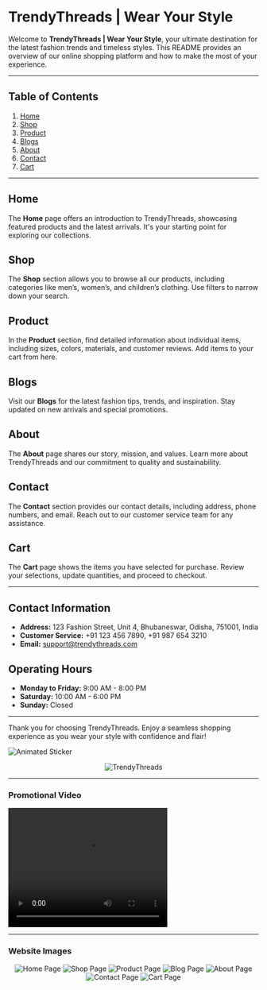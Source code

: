 # TrendyThreads | Wear Your Style

Welcome to **TrendyThreads | Wear Your Style**, your ultimate destination for the latest fashion trends and timeless styles. This README provides an overview of our online shopping platform and how to make the most of your experience.

---

## Table of Contents

1. [Home](#home)
2. [Shop](#shop)
3. [Product](#product)
4. [Blogs](#blogs)
5. [About](#about)
6. [Contact](#contact)
7. [Cart](#cart)

---

## Home

The **Home** page offers an introduction to TrendyThreads, showcasing featured products and the latest arrivals. It's your starting point for exploring our collections.

## Shop

The **Shop** section allows you to browse all our products, including categories like men’s, women’s, and children’s clothing. Use filters to narrow down your search.

## Product

In the **Product** section, find detailed information about individual items, including sizes, colors, materials, and customer reviews. Add items to your cart from here.

## Blogs

Visit our **Blogs** for the latest fashion tips, trends, and inspiration. Stay updated on new arrivals and special promotions.

## About

The **About** page shares our story, mission, and values. Learn more about TrendyThreads and our commitment to quality and sustainability.

## Contact

The **Contact** section provides our contact details, including address, phone numbers, and email. Reach out to our customer service team for any assistance.

## Cart

The **Cart** page shows the items you have selected for purchase. Review your selections, update quantities, and proceed to checkout.

---

## Contact Information

- **Address:** 123 Fashion Street, Unit 4, Bhubaneswar, Odisha, 751001, India
- **Customer Service:** +91 123 456 7890, +91 987 654 3210
- **Email:** support@trendythreads.com

## Operating Hours

- **Monday to Friday:** 9:00 AM - 8:00 PM
- **Saturday:** 10:00 AM - 6:00 PM
- **Sunday:** Closed

---

Thank you for choosing TrendyThreads. Enjoy a seamless shopping experience as you wear your style with confidence and flair!

![Animated Sticker](https://media.giphy.com/media/wWCmrcCogDqQhBKVJw/giphy.gif)

<div align="center">
    <img src="assets/Previews/trendythreads.jpg" alt="TrendyThreads" />
</div>

---

### Promotional Video

<video width="320" height="240">
  <source src="assets/Previews/TrendyThreads.mp4" type="TrendyThreads/mp4">
</video>

---

### Website Images

<div align="center">
    <img src="assets/Previews/Home Page.png" alt="Home Page" />
    <img src="assets/Previews/Shop Page.png" alt="Shop Page" />
    <img src="assets/Previews/Product Page.png" alt="Product Page" />
    <img src="assets/Previews/Blog Page.png" alt="Blog Page" />
    <img src="assets/Previews/About Page.png" alt="About Page" />
    <img src="assets/Previews/Contact Page.png" alt="Contact Page" />
    <img src="assets/Previews/Cart Page.png" alt="Cart Page" />
</div>
